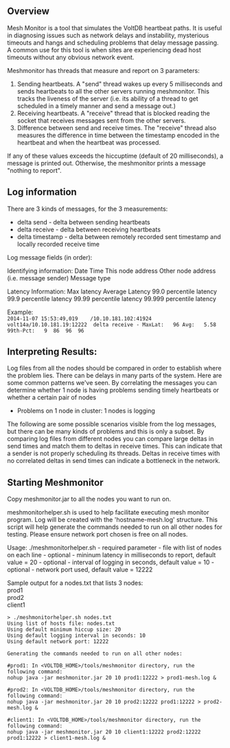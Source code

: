 Overview
---------------
Mesh Monitor is a tool that simulates the VoltDB heartbeat paths. It is
useful in diagnosing issues such as network delays and instability, mysterious
timeouts and hangs and scheduling problems that delay message passing. A
common use for this tool is when sites are experiencing dead host timeouts
without any obvious network event.

Meshmonitor has threads that measure and report on 3 parameters:

1. Sending heartbeats. A "send" thread wakes up every 5 milliseconds and
sends heartbeats to all the other servers running meshmonitor. This tracks
the liveness of the server (i.e. its ability of a thread to get scheduled
in a timely manner and send a message out.)
2. Receiving heartbeats. A "receive" thread that is blocked reading the
socket that receives messages sent from the other servers.
3. Difference between send and receive times. The "receive" thread also
measures the difference in time between the timestamp encoded in the
heartbeat and when the heartbeat was processed.

If any of these values exceeds the hiccuptime (default of 20 milliseconds),
a message is printed out.  Otherwise, the meshmonitor prints a message
"nothing to report".

Log information
---------------
There are 3 kinds of messages, for the 3 measurements:

* delta send - delta between sending heartbeats
* delta receive - delta between receiving heartbeats
* delta timestamp - delta between remotely recorded sent timestamp and
  locally recorded receive time

Log message fields (in order):

Identifying information:
Date
Time
This node address
Other node address (i.e. message sender)
Message type

Latency Information:
Max latency
Average Latency
99.0    percentile latency
99.9    percentile latency
99.99   percentile latency
99.999  percentile latency

Example:  
`2014-11-07 15:53:49,019	/10.10.181.102:41924   volt14a/10.10.181.19:12222  delta receive - MaxLat:   96 Avg:   5.58 99th-Pct:   9  86  96  96`


Interpreting Results:
---------------------

Log files from all the nodes should be compared in order to establish where
the problem lies. There can be delays in many parts of the system. Here
are some common patterns we've seen.  By correlating the messages you
can determine whether 1 node is having problems sending timely heartbeats
or whether a certain pair of nodes

* Problems on 1 node in cluster:  1 nodes is logging

 The following are some possible scenarios visible from
the log messages, but there can be many kinds of problems and this is only
a subset.  By comparing log files from different nodes you can compare
large deltas in send times and match them to deltas in receive times. This
can indicate that a sender is not properly scheduling its threads.  Deltas
in receive times with no correlated deltas in send times can indicate a
bottleneck in the network.

Starting Meshmonitor
--------------------
Copy meshmonitor.jar to all the nodes you want to run on.

meshmonitorhelper.sh is used to help facilitate executing mesh monitor
program.  Log will be created with the 'hostname-mesh.log' structure.  This
script will help generate the commands needed to run on all other nodes for
testing.  Please ensure network port chosen is free on all nodes.

Usage: ./meshmonitorhelper.sh <LISTOFNODES> <HICCUPSIZE> <LOGINTERVAL> <NETWORKPORT>
  <LISTOFNODES> - required parameter	- file with list of nodes on each line
  <HICCUPSIZE>  - optional		- mininum latency in milliseconds to report, default value = 20
  <LOGINTERVAL> - optional 	- interval of logging in seconds, default value = 10
  <NETWORKPORT> - optional		- network port used, default value = 12222

Sample output for a nodes.txt that lists 3 nodes:  
prod1  
prod2  
client1  

```
> ./meshmonitorhelper.sh nodes.txt
Using list of hosts file: nodes.txt
Using default minimum hiccup size: 20
Using default logging interval in seconds: 10
Using default network port: 12222

Generating the commands needed to run on all other nodes:

#prod1: In <VOLTDB_HOME>/tools/meshmonitor directory, run the following command:
nohup java -jar meshmonitor.jar 20 10 prod1:12222 > prod1-mesh.log &

#prod2: In <VOLTDB_HOME>/tools/meshmonitor directory, run the following command:
nohup java -jar meshmonitor.jar 20 10 prod2:12222 prod1:12222 > prod2-mesh.log &

#client1: In <VOLTDB_HOME>/tools/meshmonitor directory, run the following command:
nohup java -jar meshmonitor.jar 20 10 client1:12222 prod2:12222 prod1:12222 > client1-mesh.log &
```
